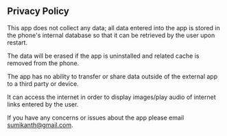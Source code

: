## Privacy Policy ##

This app does not collect any data; all data entered into the app is stored in the phone's internal database so that it can be retrieved by the user upon restart.

The data will be erased if the app is uninstalled and related cache is removed from the phone. 

The app has no ability to transfer or share data outside of the external app to a third party or device. 

It can access the internet in order to display images/play audio of internet links entered by the user. 

If you have any concerns or issues about the app please email sumikanth@gmail.com.


